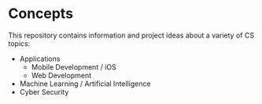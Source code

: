 # Concepts

This repository contains information and project ideas about a variety of CS topics:
* Applications
  * Mobile Development / iOS
  * Web Development
* Machine Learning / Artificial Intelligence
* Cyber Security
